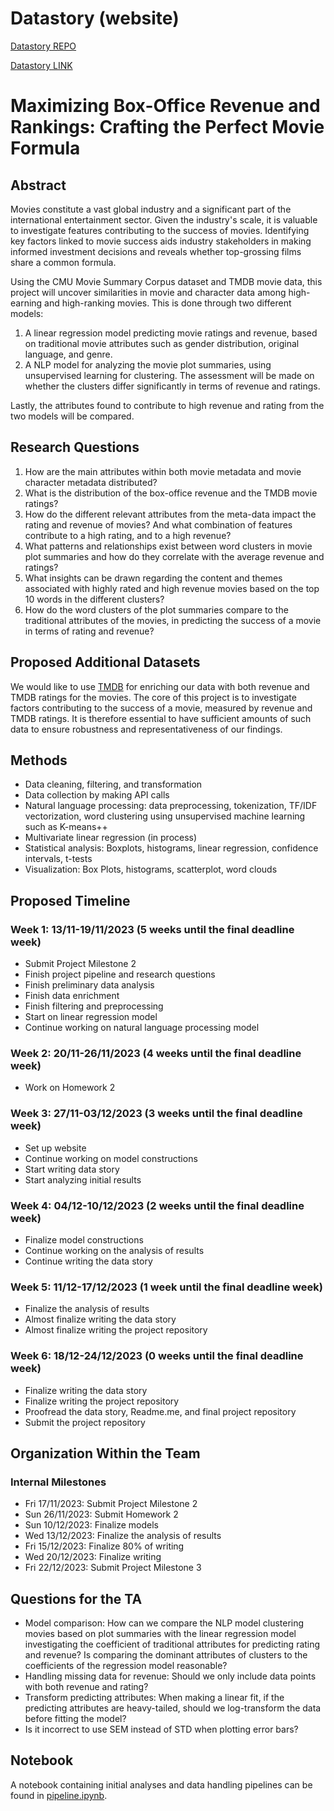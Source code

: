 # Datastory (website)
[Datastory REPO](https://github.com/Nuimo/ada-website-byggemandbob/tree/master)

[Datastory LINK](https://nuimo.github.io/ada-website-byggemandbob/)


# Maximizing Box-Office Revenue and Rankings: Crafting the Perfect Movie Formula

## Abstract

Movies constitute a vast global industry and a significant part of the international entertainment sector. Given the industry's scale, it is valuable to investigate features contributing to the success of movies. Identifying key factors linked to movie success aids industry stakeholders in making informed investment decisions and reveals whether top-grossing films share a common formula.

Using the CMU Movie Summary Corpus dataset and TMDB movie data, this project will uncover similarities in movie and character data among high-earning and high-ranking movies. This is done through two different models:

1. A linear regression model predicting movie ratings and revenue, based on traditional movie attributes such as gender distribution, original language, and genre.
2. A NLP model for analyzing the movie plot summaries, using unsupervised learning for clustering. The assessment will be made on whether the clusters differ significantly in terms of revenue and ratings.

Lastly, the attributes found to contribute to high revenue and rating from the two models will be compared.

## Research Questions

1. How are the main attributes within both movie metadata and movie character metadata distributed?
2. What is the distribution of the box-office revenue and the TMDB movie ratings?
3. How do the different relevant attributes from the meta-data impact the rating and revenue of movies? And what combination of features contribute to a high rating, and to a high revenue?
4. What patterns and relationships exist between word clusters in movie plot summaries and how do they correlate with the average revenue and ratings?
5. What insights can be drawn regarding the content and themes associated with highly rated and high revenue movies based on the top 10 words in the different clusters?
6. How do the word clusters of the plot summaries compare to the traditional attributes of the movies, in predicting the success of a movie in terms of rating and revenue?

## Proposed Additional Datasets

We would like to use [TMDB](https://www.themoviedb.org/) for enriching our data with both revenue and TMDB ratings for the movies. The core of this project is to investigate factors contributing to the success of a movie, measured by revenue and TMDB ratings. It is therefore essential to have sufficient amounts of such data to ensure robustness and representativeness of our findings.

## Methods

- Data cleaning, filtering, and transformation
- Data collection by making API calls
- Natural language processing: data preprocessing, tokenization, TF/IDF vectorization, word clustering using unsupervised machine learning such as K-means++
- Multivariate linear regression (in process)
- Statistical analysis: Boxplots, histograms, linear regression, confidence intervals, t-tests
- Visualization: Box Plots, histograms, scatterplot, word clouds

## Proposed Timeline

### Week 1: 13/11-19/11/2023 (5 weeks until the final deadline week)

- Submit Project Milestone 2
- Finish project pipeline and research questions
- Finish preliminary data analysis
- Finish data enrichment
- Finish filtering and preprocessing
- Start on linear regression model
- Continue working on natural language processing model

### Week 2: 20/11-26/11/2023 (4 weeks until the final deadline week)

- Work on Homework 2

### Week 3: 27/11-03/12/2023 (3 weeks until the final deadline week)

- Set up website
- Continue working on model constructions
- Start writing data story
- Start analyzing initial results

### Week 4: 04/12-10/12/2023 (2 weeks until the final deadline week)

- Finalize model constructions
- Continue working on the analysis of results
- Continue writing the data story

### Week 5: 11/12-17/12/2023 (1 week until the final deadline week)

- Finalize the analysis of results
- Almost finalize writing the data story
- Almost finalize writing the project repository

### Week 6: 18/12-24/12/2023 (0 weeks until the final deadline week)

- Finalize writing the data story
- Finalize writing the project repository
- Proofread the data story, Readme.me, and final project repository
- Submit the project repository

## Organization Within the Team

### Internal Milestones

- Fri 17/11/2023: Submit Project Milestone 2
- Sun 26/11/2023: Submit Homework 2
- Sun 10/12/2023: Finalize models
- Wed 13/12/2023: Finalize the analysis of results
- Fri 15/12/2023: Finalize 80% of writing
- Wed 20/12/2023: Finalize writing
- Fri 22/12/2023: Submit Project Milestone 3

## Questions for the TA

- Model comparison: How can we compare the NLP model clustering movies based on plot summaries with the linear regression model investigating the coefficient of traditional attributes for predicting rating and revenue? Is comparing the dominant attributes of clusters to the coefficients of the regression model reasonable?
- Handling missing data for revenue: Should we only include data points with both revenue and rating?
- Transform predicting attributes: When making a linear fit, if the predicting attributes are heavy-tailed, should we log-transform the data before fitting the model?
- Is it incorrect to use SEM instead of STD when plotting error bars?

## Notebook

A notebook containing initial analyses and data handling pipelines can be found in [pipeline.ipynb](pipeline.ipynb).



